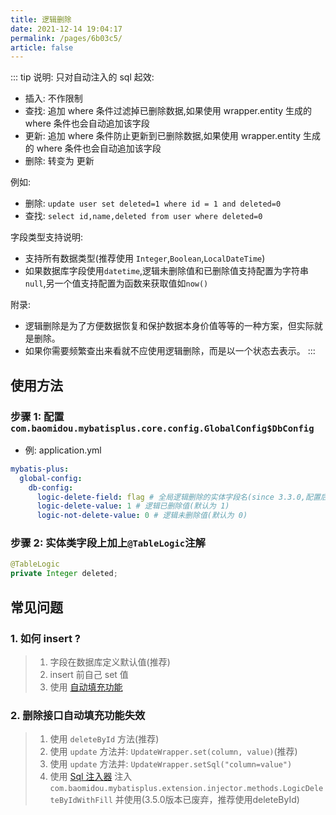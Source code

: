 ```yaml
---
title: 逻辑删除
date: 2021-12-14 19:04:17
permalink: /pages/6b03c5/
article: false
---
```


::: tip 说明:
只对自动注入的 sql 起效:

- 插入: 不作限制
- 查找: 追加 where 条件过滤掉已删除数据,如果使用 wrapper.entity 生成的 where 条件也会自动追加该字段
- 更新: 追加 where 条件防止更新到已删除数据,如果使用 wrapper.entity 生成的 where 条件也会自动追加该字段
- 删除: 转变为 更新

例如:

- 删除: `update user set deleted=1 where id = 1 and deleted=0`
- 查找: `select id,name,deleted from user where deleted=0`

字段类型支持说明:

- 支持所有数据类型(推荐使用 `Integer`,`Boolean`,`LocalDateTime`)
- 如果数据库字段使用`datetime`,逻辑未删除值和已删除值支持配置为字符串`null`,另一个值支持配置为函数来获取值如`now()`

附录:

- 逻辑删除是为了方便数据恢复和保护数据本身价值等等的一种方案，但实际就是删除。
- 如果你需要频繁查出来看就不应使用逻辑删除，而是以一个状态去表示。
  :::

## 使用方法

### 步骤 1: 配置`com.baomidou.mybatisplus.core.config.GlobalConfig$DbConfig`

- 例: application.yml

```yaml
mybatis-plus:
  global-config:
    db-config:
      logic-delete-field: flag # 全局逻辑删除的实体字段名(since 3.3.0,配置后可以忽略不配置步骤2)
      logic-delete-value: 1 # 逻辑已删除值(默认为 1)
      logic-not-delete-value: 0 # 逻辑未删除值(默认为 0)
```

### 步骤 2: 实体类字段上加上`@TableLogic`注解

```java
@TableLogic
private Integer deleted;
```

## 常见问题

### 1. 如何 insert ?

> 1. 字段在数据库定义默认值(推荐)
> 2. insert 前自己 set 值
> 3. 使用 [自动填充功能](/pages/4c6bcf/)

### 2. 删除接口自动填充功能失效

> 1. 使用 `deleteById` 方法(推荐)
> 2. 使用 `update` 方法并: `UpdateWrapper.set(column, value)`(推荐)
> 3. 使用 `update` 方法并: `UpdateWrapper.setSql("column=value")`
> 4. 使用 [Sql 注入器](/pages/42ea4a/) 注入 `com.baomidou.mybatisplus.extension.injector.methods.LogicDeleteByIdWithFill` 并使用(3.5.0版本已废弃，推荐使用deleteById)
